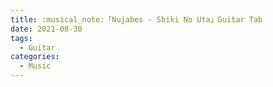 ```yaml
---
title: :musical_note:「Nujabes - Shiki No Uta」Guitar Tab
date: 2021-08-30
tags:
  - Guitar
categories:
  - Music
---
```


<VexTab :data="`
tabstave notation=false
notes 4-4/2 6/2 =|| (6/2.6/3.4/4.6/5) 8/4 6/3 (8/3.6/4.8/5) 6-9-6/2
`" />
